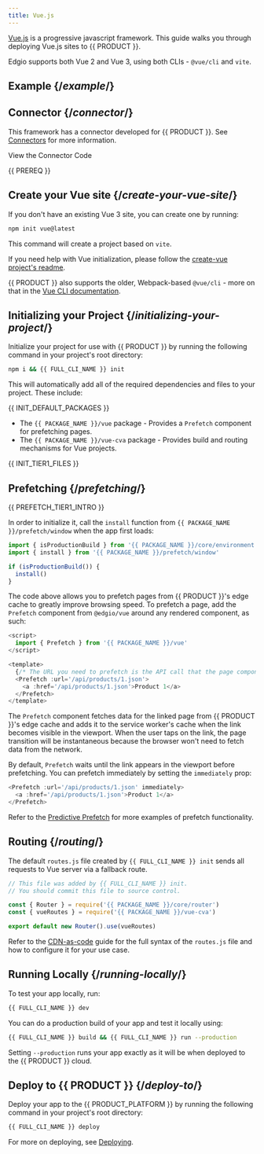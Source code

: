 ```yaml
---
title: Vue.js
---
```


[Vue.js](https://vuejs.org/) is a progressive javascript framework. This guide walks you through deploying Vue.js sites to {{ PRODUCT }}.

Edgio supports both Vue 2 and Vue 3, using both CLIs - `@vue/cli` and `vite`.


## Example {/*example*/}

<ExampleButtons
  title="Vue 3"
  repoUrl="https://github.com/edgio-docs/edgio-vue3-example"
  siteUrl="https://layer0-docs-layer0-vue3-example-default.layer0-limelight.link/"
  deployFromRepo />

## Connector {/*connector*/}

This framework has a connector developed for {{ PRODUCT }}. See [Connectors](connectors) for more information.

<ButtonLink variant="stroke" type="code" withIcon={true} href="https://github.com/edgio-docs/edgio-connectors/tree/main/edgio-vue-connector">
 View the Connector Code
</ButtonLink>

{{ PREREQ }}

## Create your Vue site {/*create-your-vue-site*/}

If you don't have an existing Vue 3 site, you can create one by running:

```bash
npm init vue@latest
```

This command will create a project based on `vite`. 

If you need help with Vue initialization, please follow the [create-vue project's readme](https://github.com/vuejs/create-vue).

{{ PRODUCT }} also supports the older, Webpack-based `@vue/cli` - more on that in the [Vue CLI documentation](https://cli.vuejs.org).


## Initializing your Project {/*initializing-your-project*/}

Initialize your project for use with {{ PRODUCT }} by running the following command in your project's root directory:

```bash
npm i && {{ FULL_CLI_NAME }} init
```

This will automatically add all of the required dependencies and files to your project. These include:

{{ INIT_DEFAULT_PACKAGES }}
- The `{{ PACKAGE_NAME }}/vue` package - Provides a `Prefetch` component for prefetching pages.
- The `{{ PACKAGE_NAME }}/vue-cva` package - Provides build and routing mechanisms for Vue projects.

{{ INIT_TIER1_FILES }}


## Prefetching {/*prefetching*/}

{{ PREFETCH_TIER1_INTRO }}

In order to initialize it, call the `install` function from `{{ PACKAGE_NAME }}/prefetch/window` when the app first loads:

```js
import { isProductionBuild } from '{{ PACKAGE_NAME }}/core/environment';
import { install } from '{{ PACKAGE_NAME }}/prefetch/window'

if (isProductionBuild()) {
  install()
}
```

The code above allows you to prefetch pages from {{ PRODUCT }}'s edge cache to greatly improve browsing speed. To prefetch a page, add the `Prefetch` component from `@edgio/vue` around any rendered component, as such:

```js ins={2,7,9}
<script>
  import { Prefetch } from '{{ PACKAGE_NAME }}/vue'
</script>

<template>
  {/* The URL you need to prefetch is the API call that the page component will make when it mounts. It will vary based on how you've implemented your site. */}
  <Prefetch :url='/api/products/1.json'>
    <a :href='/api/products/1.json'>Product 1</a>
  </Prefetch>
</template>
```

The `Prefetch` component fetches data for the linked page from {{ PRODUCT }}'s edge cache and adds it to the service worker's cache when the link becomes visible in the viewport. When the user taps on the link, the page transition will be instantaneous because the browser won't need to fetch data from the network.

By default, `Prefetch` waits until the link appears in the viewport before prefetching. You can prefetch immediately by setting the `immediately` prop:

```js
<Prefetch :url='/api/products/1.json' immediately>
  <a :href='/api/products/1.json'>Product 1</a>
</Prefetch>
```

Refer to the [Predictive Prefetch](/guides/performance/prefetching) for more examples of prefetch functionality.

## Routing {/*routing*/}

The default `routes.js` file created by `{{ FULL_CLI_NAME }} init` sends all requests to Vue server via a fallback route.

```js
// This file was added by {{ FULL_CLI_NAME }} init.
// You should commit this file to source control.

const { Router } = require('{{ PACKAGE_NAME }}/core/router')
const { vueRoutes } = require('{{ PACKAGE_NAME }}/vue-cva')

export default new Router().use(vueRoutes)
```

Refer to the [CDN-as-code](/guides/performance/cdn_as_code) guide for the full syntax of the `routes.js` file and how to configure it for your use case.

## Running Locally {/*running-locally*/}

To test your app locally, run:

```bash
{{ FULL_CLI_NAME }} dev
```

You can do a production build of your app and test it locally using:

```bash
{{ FULL_CLI_NAME }} build && {{ FULL_CLI_NAME }} run --production
```

Setting `--production` runs your app exactly as it will be when deployed to the {{ PRODUCT }} cloud.

## Deploy to {{ PRODUCT }} {/*deploy-to*/}

Deploy your app to the {{ PRODUCT_PLATFORM }} by running the following command in your project's root directory:

```bash
{{ FULL_CLI_NAME }} deploy
```

For more on deploying, see [Deploying](/guides/deploy_apps).